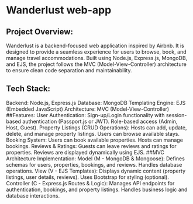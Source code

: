 # Wanderlust web-app

## Project Overview:
Wanderlust is a backend-focused web application inspired by Airbnb. It is designed to provide a seamless experience for users to browse, book, and manage travel accommodations. Built using Node.js, Express.js, MongoDB, and EJS, the project follows the MVC (Model-View-Controller) architecture to ensure clean code separation and maintainability.
## Tech Stack:
Backend: Node.js, Express.js
Database: MongoDB
Templating Engine: EJS (Embedded JavaScript)
Architecture: MVC (Model-View-Controller)
##Features:
User Authentication:
Sign-up/Login functionality with session-based authentication (Passport.js or JWT).
Role-based access (Admin, Host, Guest).
Property Listings (CRUD Operations):
Hosts can add, update, delete, and manage property listings.
Users can browse available stays.
Booking System:
Users can book available properties.
Hosts can manage bookings.
Reviews & Ratings:
Guests can leave reviews and ratings for properties.
Reviews are displayed dynamically using EJS.
##MVC Architecture Implementation:
Model (M - MongoDB & Mongoose):
Defines schemas for users, properties, bookings, and reviews.
Handles database operations.
View (V - EJS Templates):
Displays dynamic content (property listings, user details, reviews).
Uses Bootstrap for styling (optional).
Controller (C - Express.js Routes & Logic):
Manages API endpoints for authentication, bookings, and property listings.
Handles business logic and database interactions.


